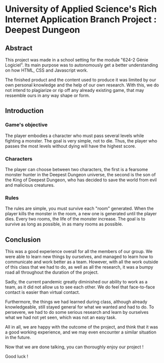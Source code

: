 # University of Applied Science's Rich Internet Application Branch Project : Deepest Dungeon

## Abstract

This project was made in a school setting for the module "624-2 Génie Logiciel". Its main purpose was to autonomously get a better understanding on how HTML, CSS and Javascript work.

The finished product and the content used to produce it was limited by our own personal knowledge and the help of our own research. With this, we do not intend to plagiarize or rip off any already existing game, that may ressemble ours in any way shape or form.

## Introduction

### Game's objective

The player embodies a character who must pass several levels while fighting a monster. The goal is very simple, not to die. Thus, the player who passes the most levels without dying will have the highest score. 

### Characters

The player can choose between two characters, the first is a fearsome monster hunter in the Deepest Dungeon universe, the second is the son of the King of Deepest Dungeon, who has decided to save the world from evil and malicious creatures.

### Rules

The rules are simple, you must survive each "room" generated. When the player kills the monster in the room, a new one is generated until the player dies. Every two rooms, the life of the monster increase. The goal is to survive as long as possible, in as many rooms as possible. 

## Conclusion

This was a good experience overall for all the members of our group. We were able to learn new things by ourselves, and managed to learn how to communicate and work better as a team. However, with all the work outside of this class that we had to do, as well as all the research, it was a bumpy road all throughout the duration of the project.

Sadly, the current pandemic greatly diminished our ability to work as a team, as it did not allow us to see each other. We do feel that face-to-face contact is easier than virtual contact.

Furthermore, the things we had learned during class, although already knowledgeable, still stayed general for what we wanted and had to do. To persevere, we had to do some serious research and learn by ourselves what we had not yet seen, which was not an easy task.

All in all, we are happy with the outcome of the project, and think that it was a good working experience, and we may even encounter a similar situation in the future.

Now that we are done talking, you can thoroughly enjoy our project !

Good luck !
